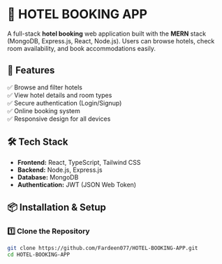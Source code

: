 # 🏨 HOTEL BOOKING APP

A full-stack **hotel booking** web application built with the **MERN** stack (MongoDB, Express.js, React, Node.js). Users can browse hotels, check room availability, and book accommodations easily.

## 🚀 Features

✅ Browse and filter hotels  
✅ View hotel details and room types  
✅ Secure authentication (Login/Signup)  
✅ Online booking system  
✅ Responsive design for all devices  

## 🛠️ Tech Stack

- **Frontend:** React, TypeScript, Tailwind CSS  
- **Backend:** Node.js, Express.js  
- **Database:** MongoDB  
- **Authentication:** JWT (JSON Web Token)  

## 📦 Installation & Setup

### 1️⃣ Clone the Repository

```sh
git clone https://github.com/Fardeen077/HOTEL-BOOKING-APP.git
cd HOTEL-BOOKING-APP
